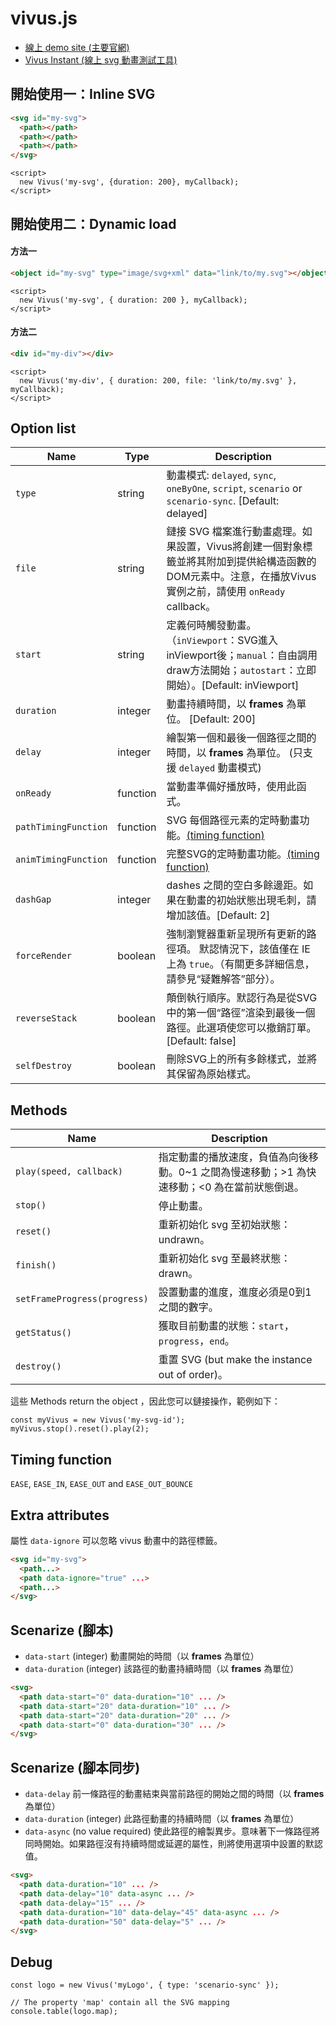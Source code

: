 # vivus.js

- [線上 demo site (主要官網)](http://maxwellito.github.io/vivus)
- [Vivus Instant (線上 svg 動畫測試工具)](https://maxwellito.github.io/vivus-instant/)

## 開始使用一：Inline SVG

```HTML
<svg id="my-svg">
  <path></path>
  <path></path>
  <path></path>
</svg>
```
```JS
<script>
  new Vivus('my-svg', {duration: 200}, myCallback);
</script>
```

## 開始使用二：Dynamic load
#### 方法一
```HTML
<object id="my-svg" type="image/svg+xml" data="link/to/my.svg"></object>
```
```JS
<script>
  new Vivus('my-svg', { duration: 200 }, myCallback);
</script>
```

#### 方法二

```HTML
<div id="my-div"></div>
```
```JS
<script>
  new Vivus('my-div', { duration: 200, file: 'link/to/my.svg' }, myCallback);
</script>
```

## Option list

| Name               | Type     | Description                                                                                                                                               |
| ------------------ | -------- | --------------------------------------------------------------------------------------------------------------------------------------------------------- |
| `type`               | string   | 動畫模式: `delayed`, `sync`, `oneByOne`, `script`, `scenario` or `scenario-sync`. [Default: delayed]                                                      |
| `file`               | string   | 鏈接 SVG 檔案進行動畫處理。如果設置，Vivus將創建一個對象標籤並將其附加到提供給構造函數的DOM元素中。注意，在播放Vivus實例之前，請使用 `onReady` callback。 |
| `start`              | string   | 定義何時觸發動畫。（`inViewport`：SVG進入inViewport後；`manual`：自由調用draw方法開始；`autostart`：立即開始）。[Default: inViewport]                     |
| `duration`           | integer  | 動畫持續時間，以 **frames** 為單位。 [Default: 200]                                                                                                       |
| `delay`              | integer  | 繪製第一個和最後一個路徑之間的時間，以 **frames** 為單位。 (只支援 `delayed` 動畫模式)                                                                    |
| `onReady`            | function | 當動畫準備好播放時，使用此函式。                                                                                                                          |
| `pathTimingFunction` | function | SVG 每個路徑元素的定時動畫功能。[(timing function)](https://github.com/maxwellito/vivus#timing-function)                                                  |
| `animTimingFunction` | function | 完整SVG的定時動畫功能。[(timing function)](https://github.com/maxwellito/vivus#timing-function)                                                           |
| `dashGap`            | integer  | dashes 之間的空白多餘邊距。如果在動畫的初始狀態出現毛刺，請增加該值。[Default: 2]                                                                         |
| `forceRender`        | boolean  | 強制瀏覽器重新呈現所有更新的路徑項。 默認情況下，該值僅在 IE 上為 `true`。（有關更多詳細信息，請參見“疑難解答”部分）。                                    |
| `reverseStack`       | boolean  | 顛倒執行順序。默認行為是從SVG中的第一個“路徑”渲染到最後一個路徑。此選項使您可以撤銷訂單。[Default: false]                                                 |
| `selfDestroy`        | boolean  | 刪除SVG上的所有多餘樣式，並將其保留為原始樣式。                                                                                                           |

## Methods

| Name                         | Description                                                                                  |
| ---------------------------- | -------------------------------------------------------------------------------------------- |
| `play(speed, callback)`      | 指定動畫的播放速度，負值為向後移動。0~1 之間為慢速移動；>1 為快速移動；<0 為在當前狀態倒退。 |
| `stop() `                    | 停止動畫。                                                                                   |
| `reset()`                    | 重新初始化 svg 至初始狀態：undrawn。                                                         |
| `finish() `                  | 重新初始化 svg 至最終狀態：drawn。                                                           |
| `setFrameProgress(progress)` | 設置動畫的進度，進度必須是0到1之間的數字。                                                   |
| `getStatus() `               | 獲取目前動畫的狀態：`start`，`progress`，`end`。                                             |
| `destroy() `                 | 重置 SVG (but make the instance out of order)。                                              |

這些 Methods return the object ，因此您可以鏈接操作，範例如下：

```JS
const myVivus = new Vivus('my-svg-id');
myVivus.stop().reset().play(2);
```

## Timing function

`EASE`, `EASE_IN`, `EASE_OUT` and `EASE_OUT_BOUNCE`

## Extra attributes

屬性 `data-ignore` 可以忽略 vivus 動畫中的路徑標籤。

```HTML
<svg id="my-svg">
  <path...>
  <path data-ignore="true" ...>
  <path...>
</svg>
```

## Scenarize (腳本)

- `data-start` (integer) 動畫開始的時間（以 **frames** 為單位）
- `data-duration` (integer) 該路徑的動畫持續時間（以 **frames** 為單位）

```HTML
<svg>
  <path data-start="0" data-duration="10" ... />
  <path data-start="20" data-duration="10" ... />
  <path data-start="20" data-duration="20" ... />
  <path data-start="0" data-duration="30" ... />
</svg>
```

## Scenarize (腳本同步)

- `data-delay` 前一條路徑的動畫結束與當前路徑的開始之間的時間（以 **frames** 為單位）
- `data-duration` (integer) 此路徑動畫的持續時間（以 **frames** 為單位）
- `data-async` (no value required) 使此路徑的繪製異步。意味著下一條路徑將同時開始。如果路徑沒有持續時間或延遲的屬性，則將使用選項中設置的默認值。

```HTML
<svg>
  <path data-duration="10" ... />
  <path data-delay="10" data-async ... />
  <path data-delay="15" ... />
  <path data-duration="10" data-delay="45" data-async ... />
  <path data-duration="50" data-delay="5" ... />
</svg>
```

## Debug

```JS
const logo = new Vivus('myLogo', { type: 'scenario-sync' });

// The property 'map' contain all the SVG mapping
console.table(logo.map);
```